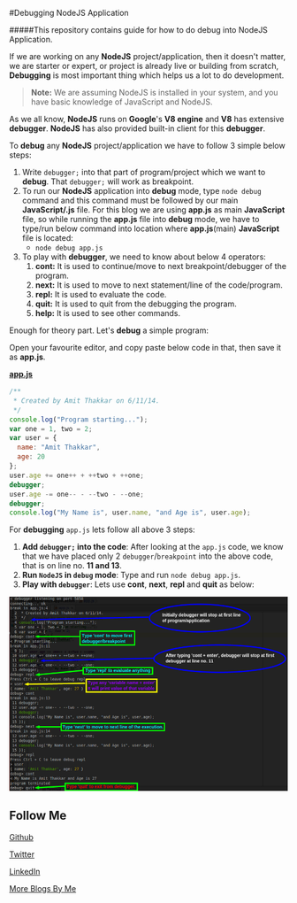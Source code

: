 #Debugging NodeJS Application

#####This repository contains guide for how to do debug into NodeJS Application.

If we are working on any **NodeJS** project/application, then it doesn't matter, we are starter or expert, or project is already live or building from scratch, **Debugging** is most important thing which helps us a lot to do development.

> **Note:** We are assuming NodeJS is installed in your system, and you have basic knowledge of JavaScript and NodeJS.

As we all know, **NodeJS** runs on **Google**'s **V8 engine** and **V8** has extensive **debugger**. **NodeJS** has also provided built-in client for this **debugger**.

To **debug** any **NodeJS** project/application we have to follow 3 simple below steps:

1. Write `debugger;` into that part of program/project which we want to **debug**. That `debugger;` will work as breakpoint.
2. To run our **NodeJS** application into **debug** mode, type `node debug` command and this command must be followed by our main **JavaScript/.js** file. For this blog we are using **app.js** as main **JavaScript** file, so while running the **app.js** file into **debug** mode, we have to type/run below command into location where **app.js**(main) **JavaScript** file is located:
   * `node debug app.js`
3. To play with **debugger**, we need to know about below 4 operators:
   1. **cont:** It is used to continue/move to next breakpoint/debugger of the program.
   2. **next:** It is used to move to next statement/line of the code/program.
   3. **repl:** It is used to evaluate the code.
   4. **quit:** It is used to quit from the debugging the program.
   5. **help:** It is used to see other commands.
   
Enough for theory part. Let's **debug** a simple program:

Open your favourite editor, and copy paste below code in that, then save it as **app.js**.

**[app.js](https://raw.githubusercontent.com/AmitThakkar/Debugging-NodeJS-Application/master/app.js)**
```JavaScript
/**
 * Created by Amit Thakkar on 6/11/14.
 */
console.log("Program starting...");
var one = 1, two = 2;
var user = {
  name: "Amit Thakkar",
  age: 20
};
user.age += one++ + ++two + ++one;
debugger;
user.age -= one-- - --two - --one;
debugger;
console.log("My Name is", user.name, "and Age is", user.age);
```

For **debugging** `app.js` lets follow all above 3 steps:

1. **Add `debugger;` into the code**: After looking at the `app.js` code, we know that we have placed only 2 `debugger`/`breakpoint` into the above code, that is on line no. **11 and 13**.
2. **Run `NodeJS` in `debug` mode**: Type and run `node debug app.js`.
3. **Play with `debugger`**: Lets use **cont**, **next**, **repl** and **quit** as below:

![debugging](https://raw.githubusercontent.com/AmitThakkar/Debugging-NodeJS-Application/master/debugging.png)

Follow Me
---
[Github](https://github.com/AmitThakkar)

[Twitter](https://twitter.com/amit_thakkar01)

[LinkedIn](https://in.linkedin.com/in/amitthakkar01)

[More Blogs By Me](http://amitthakkar.github.io/)